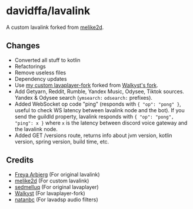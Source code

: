 # davidffa/lavalink

A custom lavalink forked from [melike2d](https://github.com/melike2d/lavalink).

## Changes
- Converted all  stuff to kotlin
- Refactorings
- Remove useless files
- Dependency updates
- Use [my custom lavaplayer-fork](https://github.com/davidffa/lavaplayer-fork/tree/custom) forked from [Walkyst's fork](https://github.com/walkyst/lavaplayer-fork).
- Add Getyarn, Reddit, Rumble, Yandex Music, Odysee, Tiktok sources. Yandex & Odysee search (`ymsearch:` `odsearch:` prefixes).
- Added WebSocket op code "ping" (responds with `{ "op": "pong" }`, useful to check WS latency between lavalink node and the bot). If you send the guildId property, lavalink responds with `{ "op": "pong", "ping": x }` where `x` is the latency between discord voice gateway and the lavalink node.
- Added GET /versions route, returns info about jvm version, kotlin version, spring version, build time, etc.

## Credits

- [Freya Arbjerg](https://github.com/freyacodes) (For original lavalink)
- [melike2d](https://github.com/melike2d) (For custom lavalink)
- [sedmelluq](https://github.com/sedmelluq) (For original lavaplayer)
- [Walkyst](https://github.com/walkyst) (For lavaplayer-fork)
- [natanbc](https://github.com/natanbc) (For lavadsp audio filters)
